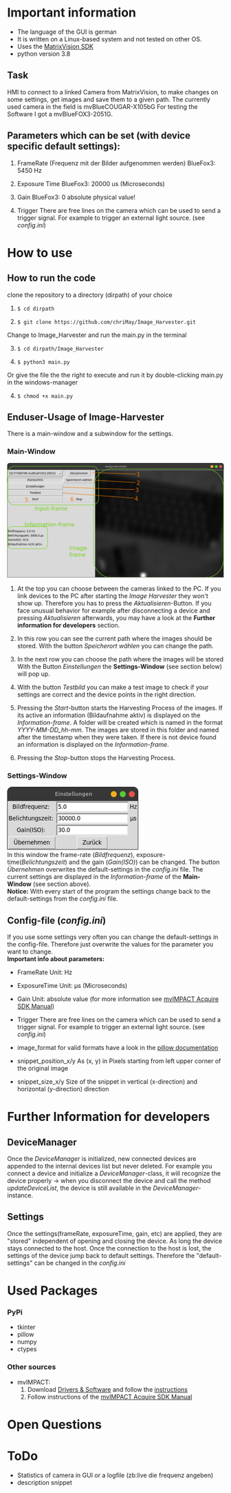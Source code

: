 # Important information

- The language of the GUI is german
- It is written on a Linux-based system and not tested on other OS.
- Uses the [MatrixVision SDK](https://www.matrix-vision.com/manuals/SDK_PYTHON/index.html)
- python version 3.8

## Task

HMI to connect to a linked Camera from MatrixVision, to make changes on some settings, get images and save them to a given path.
The currently used camera in the field is mvBlueCOUGAR-X105bG
For testing the Software I got a mvBlueFOX3-2051G.

## Parameters which can be set (with device specific default settings):

1. FrameRate (Frequenz mit der Bilder aufgenommen werden)
   BlueFox3: 5450 Hz

2. Exposure Time
   BlueFox3: 20000 us (Microseconds)

3. Gain
   BlueFox3: 0 absolute physical value!

4. Trigger
   There are free lines on the camera which can be used to send a trigger signal. For example to trigger an external light source. (see _config.ini_)

# How to use

## How to run the code

clone the repository to a directory (dirpath) of your choice

<!-- prettier-ignore -->
1.     $ cd dirpath 
2.     $ git clone https://github.com/chriMay/Image_Harvester.git
Change to Image_Harvester and run the main.py in the terminal

3.     $ cd dirpath/Image_Harvester
4.     $ python3 main.py
Or give the file the the right to execute and run it by double-clicking main.py in the windows-manager

4.     $ chmod +x main.py

## Enduser-Usage of Image-Harvester

There is a main-window and a subwindow for the settings.

### Main-Window

![Mainwindow](pictures/noted_mainwindow.png)

1. At the top you can choose between the cameras linked to the PC. If you link devices to the PC after starting the _Image Harvester_ they won't show up. Therefore you has to press the _Aktualisieren_-Button. If you face unusual behavior for example after disconnecting a device and pressing _Aktualisieren_ afterwards, you may have a look at the **Further information for developers** section.

2. In this row you can see the current path where the images should be stored. With the button _Speicherort wählen_ you can change the path.

3. In the next row you can choose the path where the images will be stored
   With the Button _Einstellungen_ the **Settings-Window** (see section below) will pop up.

4. With the button _Testbild_ you can make a test image to check if your settings are correct and the device points in the right direction.

5. Pressing the _Start_-button starts the Harvesting Process of the images. If its active an information (Bildaufnahme aktiv) is displayed on the _Information-frame_. A folder will be created which is named in the format _YYYY-MM-DD_hh-mm_. The images are stored in this folder and named after the timestamp when they were taken. If there is not device found an information is displayed on the _Information-frame_.

6. Pressing the _Stop_-button stops the Harvesting Process.

### Settings-Window

![Settings-](pictures/screenshot_settings.png)  
In this window the frame-rate (_Bildfrequenz_), exposure-time(_Belichtungszeit_) and the gain (_Gain(ISO)_) can be changed. The button _Übernehmen_ overwrites the default-settings in the _config.ini_ file. The current settings are displayed in the _Information-frame_ of the **Main-Window** (see section above).  
**Notice:** With every start of the program the settings change back to the default-settings from the _config.ini_ file.

## Config-file (_config.ini_)

If you use some settings very often you can change the default-settings in the config-file. Therefore just overwrite the values for the parameter you want to change.  
**Important info about parameters:**

- FrameRate
  Unit: Hz

- ExposureTime
  Unit: µs (Microseconds)

- Gain
  Unit: absolute value (for more information see [mvIMPACT Acquire SDK Manual](https://www.matrix-vision.com/manuals/SDK_PYTHON/Building_page.html#Python_BuildingLinux))

- Trigger
  There are free lines on the camera which can be used to send a trigger signal. For example to trigger an external light source. (see _config.ini_)

- image_format
  for valid formats have a look in the [pillow documentation](https://pillow.readthedocs.io/en/stable/handbook/image-file-formats.html?highlight=formats)

- snippet_position_x/y
  As (x, y) in Pixels starting from left upper corner of the original image

- snippet_size_x/y
  Size of the snippet in vertical (x-direction) and horizontal (y-direction) direction

# Further Information for developers

## DeviceManager

Once the _DeviceManager_ is initialized, new connected devices are appended to the internal devices list but never deleted. For example you connect a device and initialize a _DeviceManager_-class, it will recognize the device properly -> when you disconnect the device and call the method _updateDeviceList_, the device is still available in the _DeviceManager_-instance.

## Settings

Once the settings(frameRate, exposureTime, gain, etc) are applied, they are "stored" independent of opening and closing the device. As long the device stays connected to the host. Once the connection to the host is lost, the settings of the device jump back to default settings. Therefore the "default-settings" can be changed in the _config.ini_

# Used Packages

### PyPi

- tkinter
- pillow
- numpy
- ctypes

### Other sources

- mvIMPACT:
  1.  Download [Drivers & Software](https://www.matrix-vision.com/de/downloads/treiber-software) and follow the [instructions](https://www.matrix-vision.com/de/downloads/setup/mvbluecougar-family/quickstart-mvbluecougar-linux)
  2.  Follow instructions of the [mvIMPACT Acquire SDK Manual](https://www.matrix-vision.com/manuals/SDK_PYTHON/Building_page.html#Python_BuildingLinux)

# Open Questions

# ToDo

- Statistics of camera in GUI or a logfile (zb:live die frequenz angeben)
- description snippet
